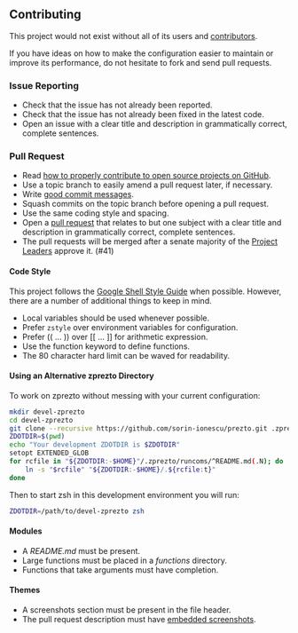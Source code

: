 Contributing
------------

This project would not exist without all of its users and [contributors][1].

If you have ideas on how to make the configuration easier to maintain or
improve its performance, do not hesitate to fork and send pull requests.

### Issue Reporting

   - Check that the issue has not already been reported.
   - Check that the issue has not already been fixed in the latest code.
   - Open an issue with a clear title and description in grammatically correct,
     complete sentences.

### Pull Request

   - Read [how to properly contribute to open source projects on GitHub][2].
   - Use a topic branch to easily amend a pull request later, if necessary.
   - Write [good commit messages][3].
   - Squash commits on the topic branch before opening a pull request.
   - Use the same coding style and spacing.
   - Open a [pull request][4] that relates to but one subject with a clear
     title and description in grammatically correct, complete sentences.
   - The pull requests will be merged after a senate majority 
     of the [Project Leaders][6] approve it. (#41)

#### Code Style

This project follows the [Google Shell Style Guide][5] when possible. However,
there are a number of additional things to keep in mind.

   - Local variables should be used whenever possible.
   - Prefer `zstyle` over environment variables for configuration.
   - Prefer (( ... )) over [[ ... ]] for arithmetic expression.
   - Use the function keyword to define functions.
   - The 80 character hard limit can be waved for readability.

#### Using an Alternative zprezto Directory

To work on zprezto without messing with your current configuration:

```sh
mkdir devel-zprezto
cd devel-zprezto
git clone --recursive https://github.com/sorin-ionescu/prezto.git .zprezto
ZDOTDIR=$(pwd)
echo "Your development ZDOTDIR is $ZDOTDIR"
setopt EXTENDED_GLOB
for rcfile in "${ZDOTDIR:-$HOME}"/.zprezto/runcoms/^README.md(.N); do
    ln -s "$rcfile" "${ZDOTDIR:-$HOME}/.${rcfile:t}"
done
```

Then to start zsh in this development environment you will run:

```sh
ZDOTDIR=/path/to/devel-zprezto zsh
```

#### Modules

   - A *README.md* must be present.
   - Large functions must be placed in a *functions* directory.
   - Functions that take arguments must have completion.

#### Themes

   - A screenshots section must be present in the file header.
   - The pull request description must have [embedded screenshots][6].

[1]: https://github.com/zsh-users/prezto/contributors
[2]: http://gun.io/blog/how-to-github-fork-branch-and-pull-request
[3]: http://tbaggery.com/2008/04/19/a-note-about-git-commit-messages.html
[4]: https://help.github.com/articles/using-pull-requests
[5]: https://google.github.io/styleguide/shell.xml
[6]: http://daringfireball.net/projects/markdown/syntax#img
